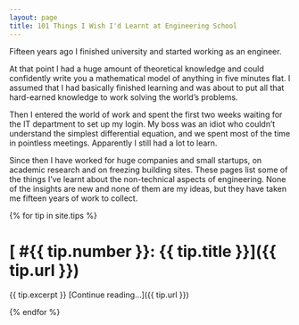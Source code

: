 ```yaml
---
layout: page
title: 101 Things I Wish I'd Learnt at Engineering School
---
```


Fifteen years ago I finished university and started working as an engineer.

At that point I had a huge amount of theoretical knowledge and could confidently write you a mathematical model of anything in five minutes flat.  I assumed that I had basically finished learning and was about to put all that hard-earned knowledge to work solving the world’s problems.

Then I entered the world of work and spent the first two weeks waiting for the IT department to set up my login.  My boss was an idiot who couldn’t understand the simplest differential equation, and we spent most of the time in pointless meetings.  Apparently I still had a lot to learn.

Since then I have worked for huge companies and small startups, on academic research and on freezing building sites.  These pages list some of the things I’ve learnt about the non-technical aspects of engineering.  None of the insights are new and none of them are my ideas, but they have taken me fifteen years of work to collect.

{% for tip in site.tips %}

# [ #{{ tip.number }}: {{ tip.title }}]({{ tip.url }})

{{ tip.excerpt }} [Continue reading...]({{ tip.url }})

{% endfor %}
